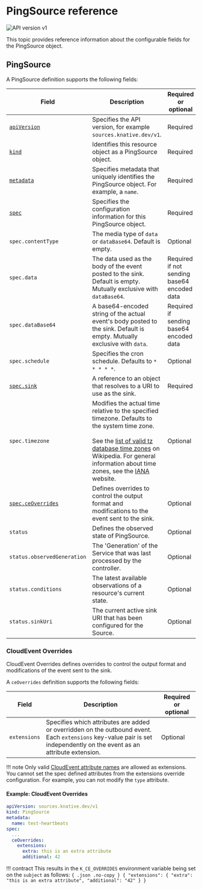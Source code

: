 # PingSource reference

![API version v1](https://img.shields.io/badge/API_Version-v1-green?style=flat-square)

This topic provides reference information about the configurable fields for the
PingSource object.


## PingSource

A PingSource definition supports the following fields:

| Field | Description | Required or optional |
|-------|-------------|----------------------|
| [`apiVersion`][kubernetes-overview] | Specifies the API version, for example `sources.knative.dev/v1`. | Required |
| [`kind`][kubernetes-overview] | Identifies this resource object as a PingSource object. | Required |
| [`metadata`][kubernetes-overview] | Specifies metadata that uniquely identifies the PingSource object. For example, a `name`. | Required |
| [`spec`][kubernetes-overview] | Specifies the configuration information for this PingSource object. | Required |
| `spec.contentType`| The media type of `data` or `dataBase64`. Default is empty. | Optional |
| `spec.data` | The data used as the body of the event posted to the sink. Default is empty. Mutually exclusive with `dataBase64`. | Required if not sending base64 encoded data |
| `spec.dataBase64` | A base64-encoded string of the actual event's body posted to the sink. Default is empty. Mutually exclusive with `data`. | Required if sending base64 encoded data |
| `spec.schedule` | Specifies the cron schedule. Defaults to `* * * * *`. | Optional |
| [`spec.sink`](../../sinks/README.md#sink-as-a-parameter) | A reference to an object that resolves to a URI to use as the sink. | Required |
| `spec.timezone` | Modifies the actual time relative to the specified timezone. Defaults to the system time zone. <br><br> See the [list of valid tz database time zones](https://en.wikipedia.org/wiki/List_of_tz_database_time_zones) on Wikipedia. For general information about time zones, see the [IANA](https://www.iana.org/time-zones) website.  | Optional |
| [`spec.ceOverrides`](#cloudevent-overrides) | Defines overrides to control the output format and modifications to the event sent to the sink. | Optional |
| `status`|  Defines the observed state of PingSource.   | Optional |
| `status.observedGeneration` |  The 'Generation' of the Service that was last processed by the controller.  | Optional |
| `status.conditions` |  The latest available observations of a resource's current state. | Optional |
| `status.sinkUri` |  The current active sink URI that has been configured for the Source.  | Optional |

### CloudEvent Overrides

CloudEvent Overrides defines overrides to control the output format and
modifications of the event sent to the sink.

A `ceOverrides` definition supports the following fields:

| Field | Description | Required or optional |
|-------|-------------|----------------------|
| `extensions` | Specifies which attributes are added or overridden on the outbound event. Each `extensions` key-value pair is set independently on the event as an attribute extension. | Optional  |

!!! note
    Only valid [CloudEvent attribute names][cloudevents-attribute-naming]
    are allowed as extensions. You cannot set the spec defined attributes from
    the extensions override configuration. For example, you can not modify the
    `type` attribute.

#### Example: CloudEvent Overrides

```yaml
apiVersion: sources.knative.dev/v1
kind: PingSource
metadata:
  name: test-heartbeats
spec:
  ...
  ceOverrides:
    extensions:
      extra: this is an extra attribute
      additional: 42
```

!!! contract
    This results in the `K_CE_OVERRIDES` environment variable being set on the
    `subject` as follows: <!-- unsure about this -->
    ```{ .json .no-copy }
    { "extensions": { "extra": "this is an extra attribute", "additional": "42" } }
    ```


[kubernetes-overview]:
  https://kubernetes.io/docs/concepts/overview/working-with-objects/kubernetes-objects/#required-fields
[kubernetes-kinds]:
  https://git.k8s.io/community/contributors/devel/sig-architecture/api-conventions.md#types-kinds
[kubernetes-names]:
  https://kubernetes.io/docs/concepts/overview/working-with-objects/names/#names
[kubernetes-namespaces]:
  https://kubernetes.io/docs/concepts/overview/working-with-objects/namespaces/
[cloudevents-attribute-naming]:
  https://github.com/cloudevents/spec/blob/v1.0.2/cloudevents/spec.md#attribute-naming-convention
